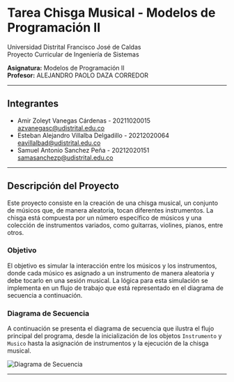 # Tarea Chisga Musical - Modelos de Programación II

Universidad Distrital Francisco José de Caldas  
Proyecto Curricular de Ingeniería de Sistemas

**Asignatura:** Modelos de Programación II  
**Profesor:** ALEJANDRO PAOLO DAZA CORREDOR

---

## Integrantes

- Amir Zoleyt Vanegas Cárdenas - 20211020015
azvanegasc@udistrital.edu.co
- Esteban Alejandro Villalba Delgadillo - 20212020064
eavillalbad@udistrital.edu.co
- Samuel Antonio Sanchez Peña - 20212020151
samasanchezp@udistrital.edu.co

---

## Descripción del Proyecto

Este proyecto consiste en la creación de una chisga musical, un conjunto de músicos que, de manera aleatoria, tocan diferentes instrumentos. La chisga está compuesta por un número específico de músicos y una colección de instrumentos variados, como guitarras, violines, pianos, entre otros.

### Objetivo

El objetivo es simular la interacción entre los músicos y los instrumentos, donde cada músico es asignado a un instrumento de manera aleatoria y debe tocarlo en una sesión musical. La lógica para esta simulación se implementa en un flujo de trabajo que está representado en el diagrama de secuencia a continuación.

###  Diagrama de Secuencia

A continuación se presenta el diagrama de secuencia que ilustra el flujo principal del programa, desde la inicialización de los objetos `Instrumento` y `Musico` hasta la asignación de instrumentos y la ejecución de la chisga musical.

![Diagrama de Secuencia](https://github.com/Inaryuta/Modelos-II/blob/master/Chizga/DiagramaSecuencia.png)

---